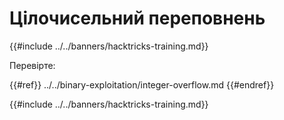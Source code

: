 # Цілочисельний переповнень

{{#include ../../banners/hacktricks-training.md}}

Перевірте:

{{#ref}}
../../binary-exploitation/integer-overflow.md
{{#endref}}

{{#include ../../banners/hacktricks-training.md}}
